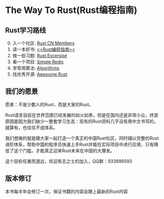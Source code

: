 # The Way To Rust(Rust编程指南)


## Rust学习路线
0. 入一个社区:  [Rust CN Members](https://rust.cm)
1. 读一本好书:  [<<Rust编程指南>>](https://mastery.rs)
2. 做一些习题:  [Rust Excersise](https://github.com/rustcm/rustex)
3. 看一个项目:  [Simple Redis](https://github.com/rustcm/simple-redis)
4. 学常用算法:  [Algorithms](https://github.com/rustcm/algorithms)
5. 找优秀开源:  [Awesome Rust](https://github.com/rustcm/awesome-rust)

## 我们的愿景
愿景：不是少数人的Rust，而是大家的Rust。

Rust语言目前在世界范围已经发展的如火如荼，但是在国内还是非常小众，终其原因是因为我们缺少一整套学习生态：现有的Rust资料几乎没有用中文书写的，就算有，也往往不成体系。

我们想做的就是跟大家一起打造一个真正的中国Rust社区，同时辅以完整的Rust进阶体系，帮助中国的程序员快速上手Rust并能在实际项目中进行应用，只有降低了这个门槛，才能真正迎来Rust未来在中国的大爆发。

这个目标任重而道远，欢迎有志之士的加入，QQ群：933696593

## 版本修订
本书每半年会修订一次，保证书籍的内容会跟上最新的Rust内容

